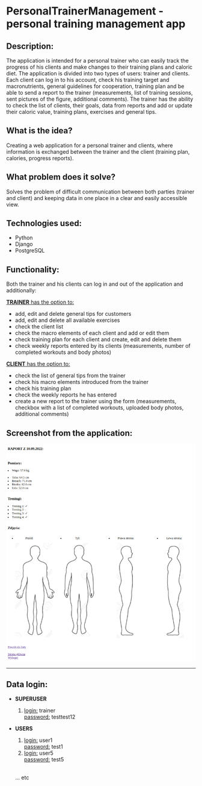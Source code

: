 # PersonalTrainerManagement - personal training management app

## Description:
The application is intended for a personal trainer who can easily track the progress of his clients and make changes to their training plans and caloric diet. The application is divided into two types of users: trainer and clients. Each client can log in to his account, check his training target and macronutrients, general guidelines for cooperation, training plan and be able to send a report to the trainer (measurements, list of training sessions, sent pictures of the figure, additional comments). The trainer has the ability to check the list of clients, their goals, data from reports and add or update their caloric value, training plans, exercises and general tips.

## What is the idea?
Creating a web application for a personal trainer and clients, where information is exchanged between the trainer and the client (training plan, calories, progress reports).

## What problem does it solve?
Solves the problem of difficult communication between both parties (trainer and client) and keeping data in one place in a clear and easily accessible view.

## Technologies used:
- Python
- Django
- PostgreSQL

## Functionality:
Both the trainer and his clients can log in and out of the application and additionally:

<u><b>TRAINER</b> has the option to:</u>
- add, edit and delete general tips for customers
- add, edit and delete all available exercises
- check the client list
- check the macro elements of each client and add or edit them
- check training plan for each client and create, edit and delete them
- check weekly reports entered by its clients (measurements, number of completed workouts and body photos)

<u><b>CLIENT</b> has the option to:</u>
- check the list of general tips from the trainer
- check his macro elements introduced from the trainer
- check his training plan
- check the weekly reports he has entered
- create a new report to the trainer using the form (measurements, checkbox with a list of completed workouts, uploaded body photos, additional comments)

## Screenshot from the application:
![img.png](img.png)

<hr>

## Data login:
-   <b>SUPERUSER</b>
    1.  <u>login:</u> trainer
        <u><br>password:</u> testtest12
-   <b>USERS</b>
    1.  <u>login:</u> user1
        <u><br>password:</u> test1
    2.  <u>login:</u> user5
        <u><br>password:</u> test5
    
    <br>... etc